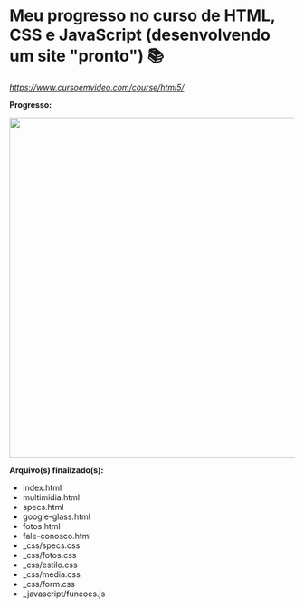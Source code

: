 # Meu progresso no curso de HTML, CSS e JavaScript (desenvolvendo um site "pronto") :books:

_https://www.cursoemvideo.com/course/html5/_



**Progresso:**

<div align="center">
    <img src="https://i.ibb.co/zfhxLZR/html5.png" width="600px"/>
</div>


**Arquivo(s) finalizado(s):**

- index.html
- multimidia.html
- specs.html
- google-glass.html
- fotos.html
- fale-conosco.html
- _css/specs.css
- _css/fotos.css
- _css/estilo.css
- _css/media.css
- _css/form.css
- _javascript/funcoes.js

